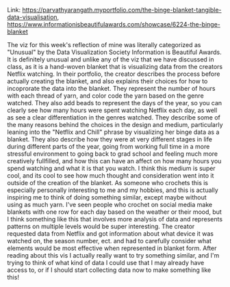 Link: https://parvathyarangath.myportfolio.com/the-binge-blanket-tangible-data-visualisation,
https://www.informationisbeautifulawards.com/showcase/6224-the-binge-blanket

The viz for this week's reflection of mine was literally categorized as "Unusual" by the Data Visualization Society Information is Beautiful Awards.
It is definitely unusual and unlike any of the viz that we have discussed in class, as it is a hand-woven blanket that is visualizing data from the 
creators Netflix watching. In their portfolio, the creator describes the process before actually creating the blanket, and also explains their choices
for how to incoprorate the data into the blanket. They represent the number of hours with each thread of yarn, and color code the yarn based on the genre watched.
They also add beads to represent the days of the year, so you can clearly see how many hours were spent watching Netflix each day, as well as see a clear differentiation in the genres watched.
They describe some of the many reasons behind the choices in the design and medium, particularly leaning into the "Netflix and Chill" phrase by visualizing her binge data as a blanket. 
They also describe how they were at very different stages in life during different parts of the year, going from working full time in a more stressful environment to 
going back to grad school and feeling much more creatively fullfilled, and how this can have an affect on how many hours you spend watching and what it is that you watch.
I think this medium is super cool, and its cool to see how much thought and consideration went into it outside of the creation of the blanket. As someone
who crochets this is especially personally interesting to me and my hobbies, and this is actually inspiring me to think of doing something similar, except maybe
without using as much yarn. I've seen people who crochet on social media make blankets with one row for each day based on the weather or their mood, but I think something like 
this that involves more analysis of data and represents patterns on multiple levels would be super interesting. The creator requested data from Netflix and got information
about what device it was watched on, the season number, ect. and had to carefully consider what elements would be most effective when represented in blanket form.
After reading about this vis I actually really want to try something similar, and I'm trying to think of what kind of data I could use that I may already have access to, or if I should start collecting 
data now to make something like this! 
